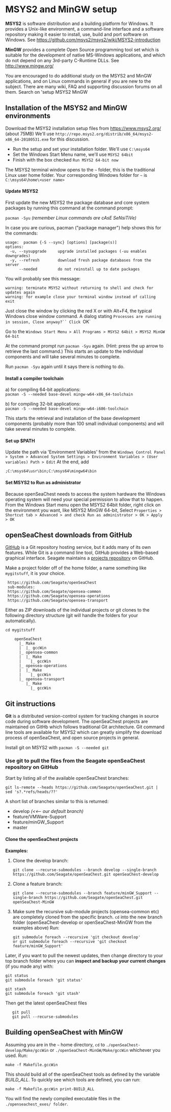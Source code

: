 # MSYS2 and MinGW setup
**MSYS2** is software distribution and a building platform for Windows. It provides a Unix-like environment, a command-line interface and a software repository making it easier to install, use, build and port software on Windows.  See https://github.com/msys2/msys2/wiki/MSYS2-introduction

**MinGW** provides a complete Open Source programming tool set which is suitable for the development of native MS-Windows applications, and which do not depend on any 3rd-party C-Runtime DLLs.  See http://www.mingw.org/

You are encouraged to do additional study on the MSYS2 and MinGW applications, and on Linux commands in general if you are new to the subject.  There are many wiki, FAQ and supporting discussion forums on all them.  Search on 'setup MSYS2 MinGW

## Installation of the MSYS2 and MinGW environments
Download the MSYS2 installation setup files from https://www.msys2.org/ (about 75MB)
We'll use `http://repo.msys2.org/distrib/x86_64/msys2-x86_64-20180531.exe` for this discussion.

- Run the setup and set your installation folder.  We'll use `C:\msys64`  
- Set the Windows Start Menu name, we'll use `MSYS2 64bit`  
- Finish with the box checked `Run MSYS2 64-bit now`

The MSYS2 terminal window opens to the `~` folder, this is the traditional Linux user home folder.  Your corresponding Windows folder for `~` is `C:\msys64\home\<user name>`

#### Update MSYS2
First update the new MSYS2 the package database and core system packages by running this command at the command prompt:  

`pacman -Syu`   *(remember Linux commands are cAsE SeNsiTiVe)*

In case you are curious, pacman ("package manager") help shows this for the commands:  

    usage:  pacman {-S --sync} [options] [package(s)]
    options:
      -u, --sysupgrade     upgrade installed packages (-uu enables downgrades)
      -y, --refresh        download fresh package databases from the server
          --needed         do not reinstall up to date packages

You will probably see this message:  

    warning: terminate MSYS2 without returning to shell and check for updates again  
    warning: for example close your terminal window instead of calling exit

Just close the window by clicking the red X or with Alt+F4, the typical Windows close window command.
A dialog stating `Processes are running in session, Close anyway?`` Click `OK`

Go to the `Windows Start Menu > All Programs > MSYS2 64bit > MSYS2 MinGW 64-bit`

At the command prompt run `pacman -Syu`  again.  (Hint: press the up arrow to retrieve the last command.)  This starts an update to the individual components and will take several minutes to complete.

Run `pacman -Syu`  again until it says there is nothing to do.

#### Install a compiler toolchain
a) for compiling 64-bit applications:  
`pacman -S --needed base-devel mingw-w64-x86_64-toolchain`

b) for compiling 32-bit applications:  
`pacman -S --needed base-devel mingw-w64-i686-toolchain`

This starts the retrieval and installation of the base development components (probably more than 100 small individual components) and will take several minutes to complete.

#### Set up $PATH
Update the path via 'Environment Variables' from the `Windows Control Panel > System > Advanced System Settings > Environment Variables > (User variables) Path > Edit`
At the end, add  

    ;C:\msys64\usr\bin;C:\msys64\mingw64\bin

#### Set MSYS2 to Run as administrator
Because openSeaChest needs to access the system hardware the Windows operating system will need your special permission to allow that to happen.  From the Windows Start menu open the MSYS2 64bit folder, right click on the environment you want, like MSYS2 MinGW 64-bit,  Select `Properties > Shortcut tab > Advanced > and check Run as administrator > OK > Apply > OK`

## openSeaChest downloads from GitHub
[GitHub](https://github.com/) is a Git repository hosting service, but it adds many of its own features. While Git is a command line tool, GitHub provides a Web-based graphical interface. Seagate maintains a [projects repository](https://github.com/seagate) on GitHub.

Make a project folder off of the home folder, a name something like `mygitstuff`, it is your choice.

     https://github.com/Seagate/openSeaChest
     sub-modules:
     https://github.com/Seagate/opensea-common
     https://github.com/Seagate/opensea-operations
     https://github.com/Seagate/opensea-transport

Either as ZIP downloads of the individual projects or git clones to the following directory structure (git will handle the folders for your automatically).

`cd mygitstuff`

        openSeaChest
          |_ Make
          |  |_ gccWin
          |_ opensea-common
          |  |_ Make
          |    |_ gccWin
          |_ opensea-operations
          |  |_ Make
          |    |_ gccWin
          |_ opensea-transport
             |_ Make
               |_ gccWin

## Git instructions
**Git** is a distributed version-control system for tracking changes in source code during software development. The openSeaChest projects are maintained on GitHb which follows traditional Git architecture. Git command line tools are available for MSYS2 which can greatly simplify the download process of openSeaChest, and open source projects in general.

Install git on MSYS2 with `pacman -S --needed git`

### Use git to pull the files from the Seagate openSeaChest repository on GitHub
Start by listing all of the available openSeaChest branches:  

    git ls-remote --heads https://github.com/Seagate/openSeaChest.git | sed 's?.*refs/heads/??'

A short list of branches similar to this is returned:  
- develop  *(<<-- our default branch)*
- feature/VMWare-Support
- feature/minGW_Support
- master

#### Clone the openSeaChest projects
**Examples:**
1. Clone the develop branch:  

       git clone --recurse-submodules --branch develop --single-branch https://github.com/Seagate/openSeaChest.git openSeaChest-develop

2. Clone a feature branch:  

       git clone --recurse-submodules --branch feature/minGW_Support --single-branch https://github.com/Seagate/openSeaChest.git openSeaChest-MinGW

3. Make sure the recursive sub-module projects (opensea-common etc) are completely cloned from the specific branch.  `cd` into the new branch folder (openSeaChest-develop or openSeaChest-MinGW from the examples above)
Run:  

       git submodule foreach --recursive 'git checkout develop'  
       or git submodule foreach --recursive 'git checkout feature/minGW_Support'

Later, if you want to pull the newest updates, then change directory to your top branch folder where you can **inspect and backup your current changes** (if you made any) with:  

    git status
    git submodule foreach 'git status'

    git stash
    git submodule foreach 'git stash'

Then get the latest openSeaChest files  

       git pull
       git pull --recurse-submodules

## Building openSeaChest with MinGW
Assuming you are in the `~` home directory, `cd` to `./openSeaChest-develop/Make/gccWin`
or `./openSeaChest-MinGW/Make/gccWin` whichever you used.  Run:

    make -f Makefile.gccWin
This should build all of the openSeaChest tools as defined by the variable *BUILD_ALL*.  To quickly see which tools are defined, you can run:  

    make -f Makefile.gccWin print-BUILD_ALL
You will find the newly compiled executable files in the `./openseachest_exes/ folder`.
